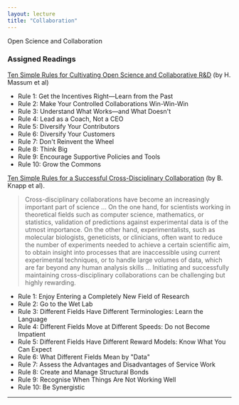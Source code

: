 ```yaml
---
layout: lecture
title: "Collaboration"
---
```


<p class="message">
  Open Science and Collaboration
</p>


### Assigned Readings


<a href="http://journals.plos.org/ploscompbiol/article?id=10.1371/journal.pcbi.1003244" target="_blank"><i class="fa fa-newspaper-o" aria-hidden="true"></i> Ten Simple Rules for Cultivating Open Science and Collaborative R&D</a> (by H. Massum et al)

- Rule 1: Get the Incentives Right—Learn from the Past
- Rule 2: Make Your Controlled Collaborations Win-Win-Win
- Rule 3: Understand What Works—and What Doesn't
- Rule 4: Lead as a Coach, Not a CEO
- Rule 5: Diversify Your Contributors
- Rule 6: Diversify Your Customers
- Rule 7: Don't Reinvent the Wheel
- Rule 8: Think Big
- Rule 9: Encourage Supportive Policies and Tools
- Rule 10: Grow the Commons



<a href="http://journals.plos.org/ploscompbiol/article?id=10.1371/journal.pcbi.1004214" target="_blank">Ten Simple Rules for a Successful Cross-Disciplinary Collaboration</a> (by B. Knapp et al).

> Cross-disciplinary collaborations have become an increasingly important part 
> of science ... On the one hand, for scientists working in theoretical fields such 
> as computer science, mathematics, or statistics, validation of predictions against 
> experimental data is of the utmost importance. On the other hand, experimentalists, 
> such as molecular biologists, geneticists, or clinicians, often want to reduce the 
> number of experiments needed to achieve a certain scientific aim, to obtain insight 
> into processes that are inaccessible using current experimental techniques, or to 
> handle large volumes of data, which are far beyond any human analysis skills ...
> Initiating and successfully maintaining cross-disciplinary collaborations can be 
> challenging but highly rewarding.

- Rule 1: Enjoy Entering a Completely New Field of Research
- Rule 2: Go to the Wet Lab
- Rule 3: Different Fields Have Different Terminologies: Learn the Language
- Rule 4: Different Fields Move at Different Speeds: Do not Become Impatient
- Rule 5: Different Fields Have Different Reward Models: Know What You Can Expect
- Rule 6: What Different Fields Mean by "Data"
- Rule 7: Assess the Advantages and Disadvantages of Service Work
- Rule 8: Create and Manage Structural Bonds
- Rule 9: Recognise When Things Are Not Working Well
- Rule 10: Be Synergistic


-----

